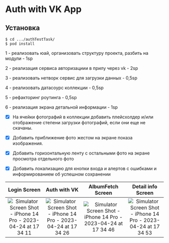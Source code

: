 #  **Auth with VK App** 

## Установка
```
$ cd .../authTestTask/
$ pod install
```

1 - реализовать юай, организовать структуру проекта, разбить на модули - 1sp

2 - реализация сервиса авторизациии в прилу через vk  - 2sp

3 - реализовать нетворк сервис для загрузки данных - 0,5sp

4 - реализовать датасоурс коллекции - 0,5sp

5 - рефакторинг роутинга - 0,5sp

6 - реализация экрана детальной информации - 1sp

- [x] На ячейки фотографий в коллекции добавить плейсхолдер и/или отображение степени загрузки фотографий, если они еще не скачаны.

- [x] Добавить приближение фото жестом на экране показа изображения.

- [x] Добавить горизонтальную ленту с остальными фото на экране просмотра отдельного фото

- [x] Добавить локализацию для кнопки входа и алертов с ошибками и информированием об успешном сохранении

|   Login Screen  |  Auth with VK   |    AlbumFetch Screen   | Detail info Screen | 
|:---------------:|:---------------:|:----------------------:| :-----------------:
![Simulator Screen Shot - iPhone 14 Pro - 2023-04-24 at 17 34 11](https://user-images.githubusercontent.com/79376473/234029331-09fc4b08-7718-493c-a8b4-c10b56c4f170.png)|![Simulator Screen Shot - iPhone 14 Pro - 2023-04-24 at 17 34 26](https://user-images.githubusercontent.com/79376473/234029557-e955c748-4fbe-499d-8d77-e1959100a052.png)|![Simulator Screen Shot - iPhone 14 Pro - 2023-04-24 at 17 34 46](https://user-images.githubusercontent.com/79376473/234029767-201261ac-a790-4f2d-8d48-3c87c4243b23.png)|![Simulator Screen Shot - iPhone 14 Pro - 2023-04-24 at 17 34 53](https://user-images.githubusercontent.com/79376473/234029979-448d6509-b663-4bd4-8983-e4e49bed864f.png)
